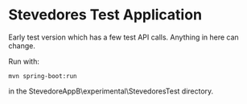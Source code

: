 # Stevedores Test Application
Early test version which has a few test API calls.
Anything in here can change.

Run with: 

`mvn spring-boot:run`

in the StevedoreAppB\experimental\StevedoresTest directory.
